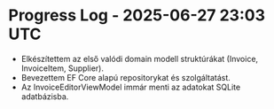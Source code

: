 # Progress Log - 2025-06-27 23:03 UTC

* Elkészítettem az első valódi domain modell struktúrákat (Invoice, InvoiceItem, Supplier).
* Bevezettem EF Core alapú repositorykat és szolgáltatást.
* Az InvoiceEditorViewModel immár menti az adatokat SQLite adatbázisba.
